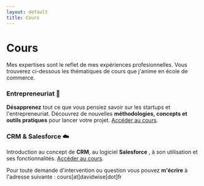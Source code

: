 ```yaml
---
layout: default
title: Cours
---
```


<div class="post">
	<h1 class="pageTitle">Cours</h1>

<p>Mes expertises sont le reflet de mes expériences profesionnelles. Vous trouverez ci-dessous les thématiques de cours que j'anime en école de commerce.</p>

 <h3> Entrepreneuriat️ 🚀</h3>

 <p><b>Désapprenez</b> tout ce que vous pensiez savoir sur les startups et l'entrepreneuriat. Découvrez de nouvelles <b>méthodologies, concepts et outils pratiques</b> pour lancer votre projet. <a href="/startup">Accéder au cours</a>.</p>

<h3> CRM & Salesforce ☁️ </h3>
  <p> Introduction au concept de <b>CRM</b>, au logiciel <b>Salesforce</b> , à son utilisation et ses fonctionnalités. <a href="/salesforce">Accéder au cours</a>.</p> 

<p> Pour toute demande d'intervention ou question vous pouvez <b>m'écrire</b> à l'adresse suivante : cours[at]davidwise[dot]fr </p> 